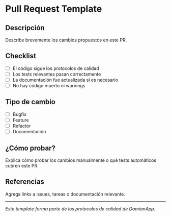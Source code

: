 # Pull Request Template

## Descripción
Describe brevemente los cambios propuestos en este PR.

## Checklist
- [ ] El código sigue los protocolos de calidad
- [ ] Los tests relevantes pasan correctamente
- [ ] La documentación fue actualizada si es necesario
- [ ] No hay código muerto ni warnings

## Tipo de cambio
- [ ] Bugfix
- [ ] Feature
- [ ] Refactor
- [ ] Documentación

## ¿Cómo probar?
Explica cómo probar los cambios manualmente o qué tests automáticos cubren este PR.

## Referencias
Agrega links a issues, tareas o documentación relevante.

---
*Este template forma parte de los protocolos de calidad de DamianApp.*
